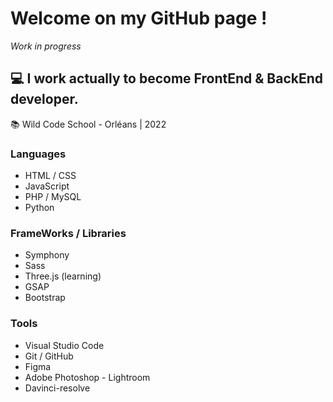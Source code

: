 # Welcome on my GitHub page !
*Work in progress*
## :computer: I work actually to become FrontEnd & BackEnd developer. 

:books: Wild Code School - Orléans | 2022

### Languages
- HTML / CSS
- JavaScript
- PHP / MySQL
- Python

### FrameWorks / Libraries
- Symphony
- Sass
- Three.js (learning)
- GSAP
- Bootstrap

### Tools
- Visual Studio Code
- Git / GitHub
- Figma
- Adobe Photoshop - Lightroom
- Davinci-resolve
